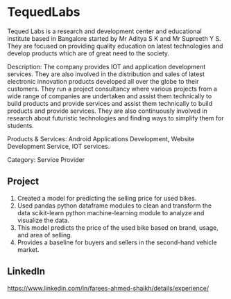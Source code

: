 # TequedLabs

Tequed Labs is a research and development center and educational institute based in Bangalore started by Mr Aditya S K and Mr Supreeth Y S. They are focused on providing quality education on latest technologies and develop products which are of great need to the society.

Description: The company provides IOT and application development services. They are also involved in the distribution and sales of latest electronic innovation products developed all over the globe to their customers. They run a project consultancy where various projects from a wide range of companies are undertaken and assist them technically to build products and provide services and assist them technically to build products and provide services. They are also continuously involved in research about futuristic technologies and finding ways to simplify them for students.

Products & Services: Android Applications Development, Website Development Service, IOT services.

Category: Service Provider


## Project

1. Created a model for predicting the selling price for used bikes.
2. Used pandas python dataframe modules to clean and transform the data scikit-learn python machine-learning module to analyze and visualize the data.
3. This model predicts the price of the used bike based on brand, usage, and area of selling.
4. Provides a baseline for buyers and sellers in the second-hand vehicle market.


## LinkedIn

https://www.linkedin.com/in/farees-ahmed-shaikh/details/experience/
